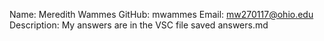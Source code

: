 Name: Meredith Wammes
GitHub: mwammes
Email: mw270117@ohio.edu
Description: My answers are in the VSC file saved answers.md
